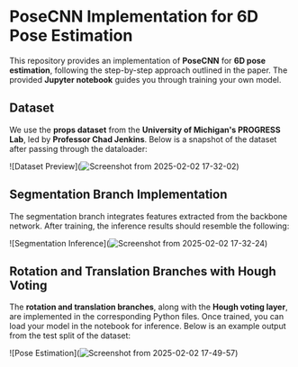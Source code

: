 # **PoseCNN Implementation for 6D Pose Estimation**

This repository provides an implementation of **PoseCNN** for **6D pose estimation**, following the step-by-step approach outlined in the paper. The provided **Jupyter notebook** guides you through training your own model.

## **Dataset**
We use the **props dataset** from the **University of Michigan's PROGRESS Lab**, led by **Professor Chad Jenkins**. Below is a snapshot of the dataset after passing through the dataloader:

![Dataset Preview](![Screenshot from 2025-02-02 17-32-02](https://github.com/user-attachments/assets/27a65058-ca57-4a34-b04e-0ec1b074f836))

## **Segmentation Branch Implementation**
The segmentation branch integrates features extracted from the backbone network. After training, the inference results should resemble the following:

![Segmentation Inference](![Screenshot from 2025-02-02 17-32-24](https://github.com/user-attachments/assets/d3dcf32f-631c-4cad-8c08-666c134c7f15))

## **Rotation and Translation Branches with Hough Voting**
The **rotation and translation branches**, along with the **Hough voting layer**, are implemented in the corresponding Python files. Once trained, you can load your model in the notebook for inference. Below is an example output from the test split of the dataset:

![Pose Estimation](![Screenshot from 2025-02-02 17-49-57](https://github.com/user-attachments/assets/cc6a8b4e-b775-479f-b544-e1545f8fb963))


